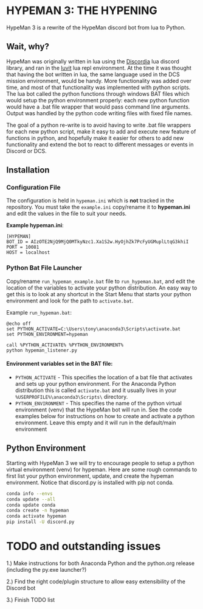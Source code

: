 # HYPEMAN 3: THE HYPENING
HypeMan 3 is a rewrite of the HypeMan discord bot from lua to Python.

## Wait, why?
HypeMan was originally written in lua using the [Discordia](https://github.com/SinisterRectus/Discordia "Discordia") lua discord library, and ran in the [luvit](https://luvit.io/) lua repl environment.  At the time it was thought that having the bot written in lua, the same language used in the DCS mission environment, would be handy.  More functionality was added over time, and most of that functionality was implemented with python scripts.  The lua bot called the python functions through windows BAT files which would setup the python environment properly: each new python function would have a .bat file wrapper that would pass command line arguments.  Output was handled by the python code writing files with fixed file names.

The goal of a python re-write is to avoid having to write .bat file wrappers for each new python script, make it easy to add and execute new feature of functions in python, and hopefully make it easier for others to add new functionality and extend the bot to react to different messages or events in Discord or DCS.


## Installation

### Configuration File
The configuration is held in `hypeman.ini`  which is **not** tracked in the repository.  You must take the  `example.ini` copy/rename it to **hypeman.ini** and edit the values in the file to suit your needs.

**Example hypeman.ini**:

```
[HYPEMAN]
BOT_ID = AIzOTE2NjQ9MjQ0MTkyNzc1.Xa1S2w.HyOjhZk7PcFyUGMuplLtqG3khiI
PORT = 10081
HOST = localhost
```

### Python Bat File Launcher

Copy/rename `run_hypeman_example.bat` file to `run_hypeman.bat`, and edit the location of the variables to activate your python distribution.  An easy way to get this is to look at any shortcut in the Start Menu that starts your python environment and look for the path to `activate.bat`.

Example `run_hypeman.bat`:
```
@echo off
set PYTHON_ACTIVATE=C:\Users\tony\anaconda3\Scripts\activate.bat
set PYTHON_ENVIRONMENT=hypeman

call %PYTHON_ACTIVATE% %PYTHON_ENVIRONMENT%
python hypeman_listener.py
```

#### Environment variables set in the BAT file:

* `PYTHON_ACTIVATE` - This specifies the location of a bat file that activates and sets up your python environment.  For the Anaconda Python distribution this is called `activate.bat` and it usually lives in your `%USERPROFILE%\anaconda3\Scripts\` directory.
* `PYTHON_ENVIRONMENT` - This specifies the name of the python virtual environment (venv) that the HypeMan bot will run in.  See the code examples below for instructions on how to create and activate a python environment.  Leave this empty and it will run in the default/main environment


## Python Environment
Starting with HypeMan 3 we will try to encourage people to setup a python virtual environment (venv) for hypeman.  Here are some rough commands to first list your python environment, update, and create the hypeman environment.  Notice that discord.py is installed with pip not conda.

```bash
conda info --envs
conda update --all
conda update conda
conda create -n hypeman
conda activate hypeman
pip install -U discord.py
```



# TODO and outstanding issues
1.) Make instructions for both Anaconda Python and the python.org release (including the py.exe launcher?)

2.) Find the right code/plugin structure to allow easy extensibility of the Discord bot

3.) Finish TODO list

